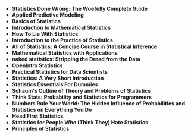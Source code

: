 <ul>
                                <li><b><a target="_blank" href="https://github.com/manjunath5496/Web-Designing-Books/blob/master/wd(1).pdf" style="text-decoration:none;">Statistics Done Wrong: The Woefully Complete Guide </a></b></li>
                                <li><b><a target="_blank" href="https://github.com/manjunath5496/Web-Designing-Books/blob/master/wd(2).pdf" style="text-decoration:none;">Applied Predictive Modeling</a></b></li>
                                <li><b><a target="_blank" href="https://github.com/manjunath5496/Web-Designing-Books/blob/master/wd(3).pdf" style="text-decoration:none;">Basics of Statistics</a></b></li>
                               
<li><b><a target="_blank" href="https://github.com/manjunath5496/Web-Designing-Books/blob/master/wd(4).pdf" style="text-decoration:none;">Introduction to Mathematical Statistics</a></b></li>
                                <li><b><a target="_blank" href="https://github.com/manjunath5496/Web-Designing-Books/blob/master/wd(5).pdf" style="text-decoration:none;"> How To Lie With Statistics </a></b></li>
                                
 <li><b><a target="_blank" href="https://github.com/manjunath5496/Web-Designing-Books/blob/master/wd(6).pdf" style="text-decoration:none;">Introduction to the Practice of Statistics</a></b></li>
                          
<li><b><a target="_blank" href="https://github.com/manjunath5496/Web-Designing-Books/blob/master/wd(7).pdf" style="text-decoration:none;">All of Statistics: A Concise Course in Statistical Inference </a></b></li>
                                <li><b><a target="_blank" href="https://github.com/manjunath5496/Web-Designing-Books/blob/master/wd(8).pdf" style="text-decoration:none;">Mathematical Statistics with Applications</a></b></li>
                                <li><b><a target="_blank" href="https://github.com/manjunath5496/Web-Designing-Books/blob/master/wd(9).pdf" style="text-decoration:none;">naked statistics: Stripping the Dread from the Data </a></b></li>
                                
<li><b><a target="_blank" href="https://github.com/manjunath5496/Web-Designing-Books/blob/master/wd(10).pdf" style="text-decoration:none;">OpenIntro Statistics</a></b></li>  
        
<li><b><a target="_blank" href="https://github.com/manjunath5496/Web-Designing-Books/blob/master/wd(11).pdf" style="text-decoration:none;">Practical Statistics for Data Scientists </a></b></li>
                                <li><b><a target="_blank" href="https://github.com/manjunath5496/Web-Designing-Books/blob/master/wd(12).pdf" style="text-decoration:none;"> Statistics: A Very Short Introduction</a></b></li>
 <li><b><a target="_blank" href="https://github.com/manjunath5496/Web-Designing-Books/blob/master/wd(13).pdf" style="text-decoration:none;">Statistics Essentials For Dummies </a></b></li> 
 
 <li><b><a target="_blank" href="https://github.com/manjunath5496/Web-Designing-Books/blob/master/wd(14).pdf" style="text-decoration:none;">Schaum's Outline of Theory and Problems of Statistics</a></b></li>
                                <li><b><a target="_blank" href="https://github.com/manjunath5496/Web-Designing-Books/blob/master/wd(15).pdf" style="text-decoration:none;">Think Stats: Probability and Statistics for Programmers</a></b></li>

  
 <li><b><a target="_blank" href="https://github.com/manjunath5496/Web-Designing-Books/blob/master/wd(16).pdf" style="text-decoration:none;">Numbers Rule Your World: The Hidden Influence of Probabilities and Statistics on Everything You Do</a></b></li>
                                <li><b><a target="_blank" href="https://github.com/manjunath5496/Web-Designing-Books/blob/master/wd(17).pdf" style="text-decoration:none;">Head First Statistics </a></b></li>
                                
  <li><b><a target="_blank" href="https://github.com/manjunath5496/Web-Designing-Books/blob/master/wd(18).pdf" style="text-decoration:none;">Statistics for People Who (Think They) Hate Statistics</a></b></li>
                                <li><b><a target="_blank" href="https://github.com/manjunath5496/Web-Designing-Books/blob/master/wd(19).pdf" style="text-decoration:none;">Principles of Statistics</a></b></li>
        
                                
                                
                                
                                
                                
 
 </ul>
